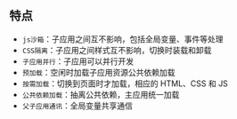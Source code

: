 ## 特点

- `js沙箱`：子应用之间互不影响，包括全局变量、事件等处理
- `CSS隔离`：子应用之间样式互不影响，切换时装载和卸载
- `子应用并行`：子应用可以并行开发
- `预加载`：空闲时加载子应用资源公共依赖加载
- `按需加载`：切换到页面时才加载，相应的 HTML、CSS 和 JS
- `公共依赖加载`：抽离公共依赖，主应用统一加载
- `父子应用通讯`：全局变量共享通信


